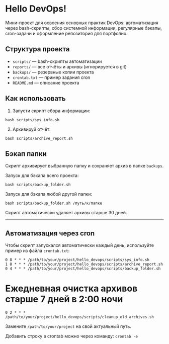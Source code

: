 # Hello DevOps!
Мини-проект для освоения основных практик DevOps: автоматизация через bash-скрипты, сбор системной информации, регулярные бэкапы, cron-задачи и оформление репозитория для портфолио.

## Структура проекта

- `scripts/` — bash-скрипты автоматизации
- `reports/` — все отчёты и архивы (игнорируется в git)
- `backups/` — резервные копии проекта
- `crontab.txt` — пример задания cron
- `README.md` — описание проекта

## Как использовать

1. Запусти скрипт сбора информации:
```
bash scripts/sys_info.sh
```

2. Архивируй отчёт:
```
bash scripts/archive_report.sh
```
## Бэкап папки

Скрипт архивирует выбранную папку и сохраняет архив в папке `backups`.

Запуск для бэкапа всего проекта:
```
bash scripts/backup_folder.sh
```
Запуск для бэкапа любой другой папки:
```
bash scripts/backup_folder.sh /путь/к/папке
```

Скрипт автоматически удаляет архивы старше 30 дней.

---

## Автоматизация через cron
Чтобы скрипт запускался автоматически каждый день, используйте пример из файла `crontab.txt`:

```
0 8 * * * /path/to/your/project/hello_devops/scripts/sys_info.sh
1 8 * * * /path/to/your/project/hello_devops/scripts/archive_report.sh
0 4 * * * /path/to/your/project/hello_devops/scripts/backup_folder.sh
```
# Ежедневная очистка архивов старше 7 дней в 2:00 ночи
```
0 2 * * * /path/to/your/project/hello_devops/scripts/cleanup_old_archives.sh
```

Замените `/path/to/your/project` на свой актуальный путь.

Добавить строку в crontab можно через команду: 
```crontab -e```
